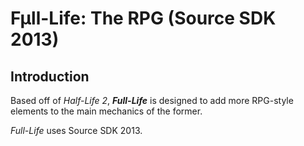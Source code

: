 # Fµll-Life: The RPG (Source SDK 2013)

## Introduction
Based off of *Half-Life 2*, ***Full-Life*** is designed to add more RPG-style
elements to the main mechanics of the former.

*Full-Life* uses Source SDK 2013.
